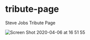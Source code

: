 # tribute-page
Steve Jobs Tribute Page

![Screen Shot 2020-04-06 at 16 51 55](https://user-images.githubusercontent.com/57327617/78582800-c019d000-782d-11ea-9ad5-debed611d780.png)
